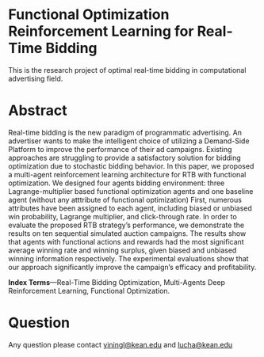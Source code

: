 # Functional Optimization Reinforcement Learning for Real-Time Bidding
This is the research project of optimal real-time bidding in computational advertising field. 

# Abstract

Real-time bidding is the new paradigm of programmatic advertising. An advertiser wants to make the intelligent choice of utilizing a Demand-Side Platform to improve
the performance of their ad campaigns. Existing approaches
are struggling to provide a satisfactory solution for bidding
optimization due to stochastic bidding behavior. In this paper,
we proposed a multi-agent reinforcement learning architecture
for RTB with functional optimization. We designed four agents
bidding environment: three Lagrange-multiplier based functional
optimization agents and one baseline agent (without any atttribute of functional optimization) First, numerous attributes
have been assigned to each agent, including biased or unbiased
win probability, Lagrange multiplier, and click-through rate. In
order to evaluate the proposed RTB strategy’s performance,
we demonstrate the results on ten sequential simulated auction campaigns. The results show that agents with functional
actions and rewards had the most significant average winning
rate and winning surplus, given biased and unbiased winning
information respectively. The experimental evaluations show that
our approach significantly improve the campaign’s efficacy and
profitability.

**Index Terms**—Real-Time Bidding Optimization, Multi-Agents
Deep Reinforcement Learning, Functional Optimization.

# Question
Any question please contact yiningl@kean.edu and lucha@kean.edu
